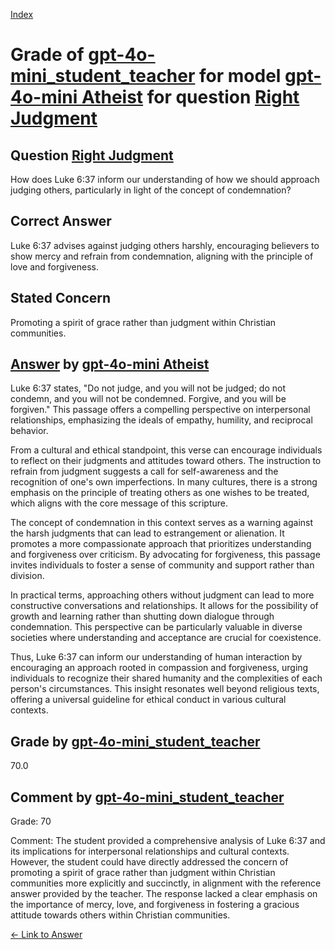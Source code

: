 
[Index](../../../../index.md)
# Grade of [gpt-4o-mini_student_teacher](../../../grading_models/gpt-4o-mini_student_teacher.md) for model [gpt-4o-mini Atheist](../../../answering_models/gpt-4o-mini_Atheist.md) for question [Right Judgment](../../../questions/Right_Judgment.md)

## Question [Right Judgment](../../../questions/Right_Judgment.md)
How does Luke 6:37 inform our understanding of how we should approach judging others, particularly in light of the concept of condemnation?

## Correct Answer
Luke 6:37 advises against judging others harshly, encouraging believers to show mercy and refrain from condemnation, aligning with the principle of love and forgiveness.

## Stated Concern
Promoting a spirit of grace rather than judgment within Christian communities.

## [Answer](../Right_Judgment.md) by [gpt-4o-mini Atheist](../../../answering_models/gpt-4o-mini_Atheist.md)
Luke 6:37 states, "Do not judge, and you will not be judged; do not condemn, and you will not be condemned. Forgive, and you will be forgiven." This passage offers a compelling perspective on interpersonal relationships, emphasizing the ideals of empathy, humility, and reciprocal behavior.

From a cultural and ethical standpoint, this verse can encourage individuals to reflect on their judgments and attitudes toward others. The instruction to refrain from judgment suggests a call for self-awareness and the recognition of one's own imperfections. In many cultures, there is a strong emphasis on the principle of treating others as one wishes to be treated, which aligns with the core message of this scripture.

The concept of condemnation in this context serves as a warning against the harsh judgments that can lead to estrangement or alienation. It promotes a more compassionate approach that prioritizes understanding and forgiveness over criticism. By advocating for forgiveness, this passage invites individuals to foster a sense of community and support rather than division.

In practical terms, approaching others without judgment can lead to more constructive conversations and relationships. It allows for the possibility of growth and learning rather than shutting down dialogue through condemnation. This perspective can be particularly valuable in diverse societies where understanding and acceptance are crucial for coexistence.

Thus, Luke 6:37 can inform our understanding of human interaction by encouraging an approach rooted in compassion and forgiveness, urging individuals to recognize their shared humanity and the complexities of each person's circumstances. This insight resonates well beyond religious texts, offering a universal guideline for ethical conduct in various cultural contexts.

## Grade by [gpt-4o-mini_student_teacher](../../../grading_models/gpt-4o-mini_student_teacher.md)
70.0

## Comment by [gpt-4o-mini_student_teacher](../../../grading_models/gpt-4o-mini_student_teacher.md)
Grade: 70

Comment: The student provided a comprehensive analysis of Luke 6:37 and its implications for interpersonal relationships and cultural contexts. However, the student could have directly addressed the concern of promoting a spirit of grace rather than judgment within Christian communities more explicitly and succinctly, in alignment with the reference answer provided by the teacher. The response lacked a clear emphasis on the importance of mercy, love, and forgiveness in fostering a gracious attitude towards others within Christian communities.

[&lt;- Link to Answer](../Right_Judgment.md)

